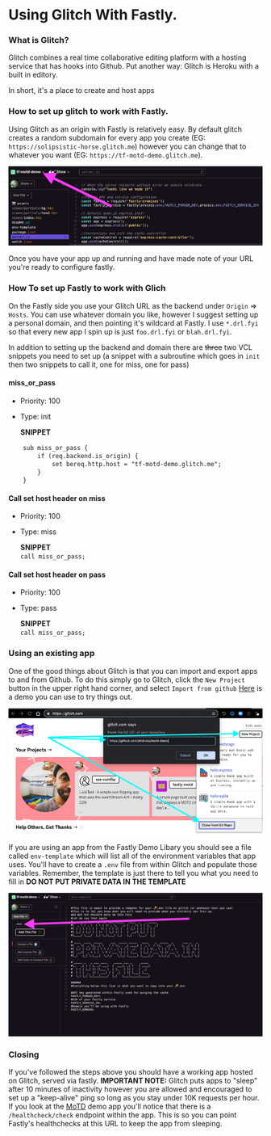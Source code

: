 # Using Glitch With Fastly. 

### What is Glitch? 

Glitch combines a real time collaborative editing platform with a hosting service that has hooks into Github. Put another way: Glitch is Heroku with a built in editory. 

In short, it's a place to create and host apps

### How to set up glitch to work with Fastly. 

Using Glitch as an origin with Fastly is relatively easy. By default glitch creates a random subdomain for every app you create (EG: `https://solipsistic-horse.glitch.me`) however you can change that to whatever you want (EG: `https://tf-motd-demo.glitch.me`). 

![](./images/glitch_name.png)

Once you have your app up and running and have made note of your URL you're ready to configure fastly.

### How To set up Fastly to work with Glich

On the Fastly side you use your Glitch URL as the backend under `Origin` => `Hosts`. You can use whatever domain you like, however I suggest setting up a personal domain, and then pointing it's wildcard at Fastly. I use `*.drl.fyi` so that every new app I spin up is just `foo.drl.fyi` or `blah.drl.fyi`. 

In addition to setting up the backend and domain there are ~~three~~ two VCL snippets you need to set up (a snippet with a subroutine which goes in `init` then two snippets to call it, one for miss, one for pass)

#### miss_or_pass
* Priority: 100
* Type: init

    **SNIPPET**
```
    sub miss_or_pass {
        if (req.backend.is_origin) {
            set bereq.http.host = "tf-motd-demo.glitch.me";
        }
    }
```


#### Call set host header on miss
* Priority: 100
* Type: miss  

    **SNIPPET**  
    `call miss_or_pass;`

#### Call set host header on pass
* Priority: 100
* Type: pass  

    **SNIPPET**  
    `call miss_or_pass;`


### Using an existing app

One of the good things about Glitch is that you can import and export apps to and from Github. To do this simply go to Glitch, click the `New Project` button in the upper right hand corner, and select `Import from github` [Here](https://github.com/drldcsta/motd-demo) is a demo you can use to try things out. 


![](./images/git_import.png)

If you are using an app from the Fastly Demo Libary you should see a file called `env-template` which will list all of the environment variables that app uses. You'll have to create a `.env` file from within Glitch and populate those variables. Remember, the template is just there to tell you what you need to fill in **DO NOT PUT PRIVATE DATA IN THE TEMPLATE**

![](./images/env_template.png)

### Closing

If you've followed the steps above you should have a working app hosted on Glitch, served via fastly. **IMPORTANT NOTE:** Glitch puts apps to "sleep" after 10 minutes of inactivity however you are allowed and encouraged to set up a "keep-alive" ping so long as you stay under 10K requests per hour. If you look at the [MoTD](https://github.com/drldcsta/motd-demo) demo app you'll notice that there is a `/healthcheck/check` endpoint within the app. This is so you can point Fastly's healthchecks at this URL to keep the app from sleeping. 
